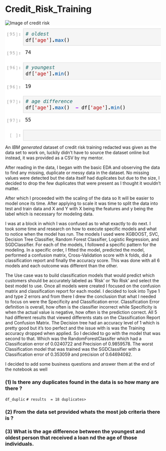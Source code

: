 # Credit_Risk_Training
![Image of credit risk](https://www.smithhanley.com/wp-content/uploads/2018/06/credit-risk.jpg)
![Image of credit risk](https://github.com/DarrelMoxam/Credit_Risk_Training/blob/master/Image%20Folder/Screen%20Shot%202020-07-21%20at%209.38.27%20PM.png)
 An *IBM generated* dataset of credit risk training redacted was given as the data set to work on, luckily didn’t 
have to source the dataset online but instead, it was provided as a CSV by my mentor.

 

 After reading in the data, I began with the basic EDA and observing the data to find any missing, 
 duplicate or messy data in the dataset. No missing values were detected but the data itself had duplicates but due 
 to the size, I decided to drop the few duplicates that were present as I thought it wouldn’t matter.

 

 After which I proceeded with the scaling of the data so It will be easier to model once its time. 
 After applying to scale it was time to split the data into test and train data and X and Y with X being the 
 features and y being the label which is necessary for modeling data.

 

 I was at a block in which I was confused as to what exactly to do next. I took some time and research on 
 how to execute specific models and what to notice when the model has run. The models I used were XGBOOST, SVC,
 Decision Tree Classifier, Random Forest Classifier, Logistic Regression, and SGDClassifier. For each of the models,
 I followed a specific pattern for the modeling. In a specific order, I fitted the model, predicted the model, 
 performed a confusion matrix, Cross-Validation score with k folds, did a classification report and finally the accuracy score. 
 This was done with all 6 models and each outcome was different than the other.

 

The Use case was to build classification models that would predict which customers should be accurately labeled as 
‘Risk’ or ‘No Risk’ and select the best model to use. Once all models were created I focused on the confusion matrix and 
classification report for each model. I decided to look into Type 1 and type 2 errors and from there I drew the conclusion 
that what I needed to focus on were the Specificity and Classification error. Classification Error definition is overall, 
how often is the classifier incorrect while Specificity is when the actual value is negative, how often is the prediction 
correct. All 5 had different results that viewed differents stats on the Classification Report and Confusion Matrix. 
The Decision tree had an accuracy level of 1 which is pretty good but it’s too perfect and the issue with is was the Training
accuracy dropped when applied. So I decided to go with the model that was second to that. Which was the RandomForestClassifer 
which had a Classification error of 0.0240722 and Precision of 0.9859578. The worst Classification model that was trained was 
the  SGDClassifier with a Classification error of 0.353059 and precision of 0.64694082.


I decided to add some business questions and answer them at the end of the  notebook as well

### (1) Is there any duplicates found in the data is so how many are there ?
`df_duplic`
`# results  = 18 duplicates>`
### (2) From the data set provided whats the most job criteria there is ?

### (3) What is the age difference between the youngest and oldest person that received a loan nd the age of those individuals.
